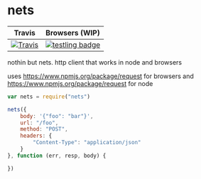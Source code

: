 # nets

Travis    | Browsers (WIP) 
------------ | --------------
[![Travis](http://img.shields.io/travis/maxogden/nets.svg?style=flat)](https://travis-ci.org/maxogden/nets) | [![testling badge](https://ci.testling.com/maxogden/nets.png)](https://ci.testling.com/maxogden/nets)


nothin but nets. http client that works in node and browsers

uses https://www.npmjs.org/package/request for browsers and https://www.npmjs.org/package/request for node


```js
var nets = require("nets")

nets({
    body: '{"foo": "bar"}',
    url: "/foo",
    method: "POST",
    headers: {
        "Content-Type": "application/json"
    }
}, function (err, resp, body) {

})
```
